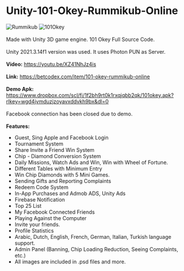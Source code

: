 # Unity-101-Okey-Rummikub-Online
![Rummikub](https://github.com/BetCodex/Unity-101-Okey-Rummikub-Online/assets/162466962/45fc90c4-d106-4fc2-b7cb-696620b16e80)
![101Okey](https://github.com/BetCodex/Unity-101-Okey-Rummikub-Online/assets/162466962/4b3343a6-13c0-4596-8c35-66842c4487c9)
<br>
<br>
Made with Unity 3D game engine. 101 Okey Full Source Code.
<br>
<br>
Unity 2021.3.14f1 version was used. It uses Photon PUN as Server.
<br>
<br>
<b>Video:</b> https://youtu.be/XZ41NhJz4is
<br>
<br>
<b>Link:</b> https://betcodex.com/item/101-okey-rummikub-online
<br>
<br>
<b>Demo Apk:</b> https://www.dropbox.com/scl/fi/1f2bh9rt0k1rxqjqbb2qk/101okey.apk?rlkey=wgd4jvmduzjzoyavxddvkh9bx&dl=0
<br>
<br>
Facebook connection has been closed due to demo.
<br>
<br>
<b>Features:</b>
- Guest, Sing Apple and Facebook Login<br>
- Tournament System<br>
- Share Invite a Friend Win System<br>
- Chip - Diamond Conversion System<br>
- Daily Missions, Watch Ads and Win, Win with Wheel of Fortune.<br>
- Different Tables with Minimum Entry<br>
- Win Chip Diamonds with 5 Mini Games.<br>
- Sending Gifts and Reporting Complaints<br>
- Redeem Code System<br>
- In-App Purchases and Admob ADS, Unity Ads<br>
- Firebase Notification<br>
- Top 25 List<br>
- My Facebook Connected Friends<br>
- Playing Against the Computer<br>
- Invite your friends.<br>
- Profile Statistics<br>
- Arabic, Dutch, English, French, German, Italian, Turkish language support.<br>
- Admin Panel (Banning, Chip Loading Reduction, Seeing Complaints, etc.)<br>
- All images are included in .psd files and more.
